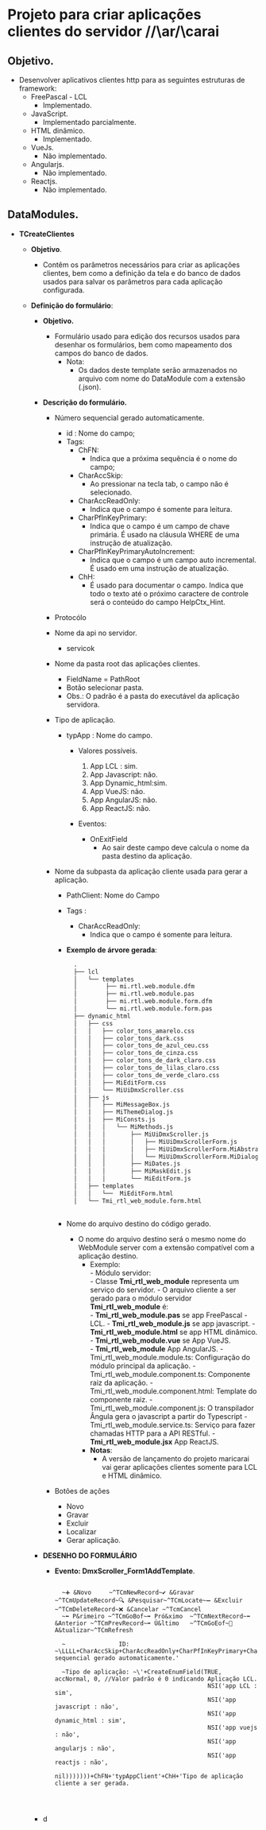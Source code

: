 # Projeto para criar aplicações clientes do servidor /\/\ar/\carai

## **Objetivo**.

- Desenvolver aplicativos clientes http para as seguintes estruturas de framework:  
  - FreePascal - LCL  
    - Implementado.  
  - JavaScript.  
    - Implementado parcialmente.  
  - HTML dinâmico.  
    - Implementado.  
  - VueJs.  
    - Não implementado.  
  - Angularjs.  
    - Não implementado.  
  - Reactjs.  
    - Não implementado.

## DataModules.

- **TCreateClientes**  
  - **Objetivo**.  
    - Contêm os parâmetros necessários para criar as aplicações clientes, bem como a definição da tela e do banco de dados usados para salvar os parâmetros para cada aplicação configurada.

  - **Definição do formulário**:
    - **Objetivo.**
      - Formulário usado para edição dos recursos usados para desenhar os formulários, bem como mapeamento dos campos do banco de dados.
        - Nota:
          - Os dados deste template serão armazenados no arquivo com nome do DataModule com a extensão (.json).  

    - **Descrição do formulário.**
      - Número sequencial gerado automaticamente.  
        - id : Nome do campo;
        - Tags:
          - ChFN:
            - Indica que a próxima sequência é o nome do campo;
          - CharAccSkip:
            - Ao pressionar na tecla tab, o campo não é selecionado.
          - CharAccReadOnly:
            - Indica que o campo é somente para leitura.
          - CharPfInKeyPrimary:
            - Indica que o campo é um campo de chave primária. É usado na cláusula WHERE de uma instrução de atualização.
          - CharPfInKeyPrimaryAutoIncrement:
            - Indica que o campo é um campo auto incremental. É usado em uma instrução de atualização.
          - ChH:
            - É usado para documentar o campo. Indica que todo o texto até o próximo caractere de controle será o conteúdo do campo HelpCtx_Hint.

      - Protocólo
      - Nome da api no servidor.
        - servicok 
      - Nome da pasta root das aplicações clientes.
        - FieldName = PathRoot
        - Botão selecionar pasta.
        - Obs.: O padrão é a pasta do executável da aplicação servidora.

      - Tipo de aplicação.  
        - typApp : Nome do campo.
          - Valores possíveis.
            1. App LCL : sim.
            2. App Javascript: não.
            3. App Dynamic_html:sim.  
            4. App VueJS: não.
            5. App AngularJS: não.
            6. App ReactJS: não.

          - Eventos:
            - OnExitField
              - Ao sair deste campo deve calcula o nome da pasta destino da aplicação.

      - Nome da subpasta da aplicação cliente usada para gerar a aplicação.  
        - PathClient: Nome do Campo
        - Tags :
          - CharAccReadOnly:
            - Indica que o campo é somente para leitura.

        - **Exemplo de árvore gerada**:  

          ```txt  
            .                  
            ├── lcl  
            │   └── templates  
            │        ├── mi.rtl.web.module.dfm
            │        ├── mi.rtl.web.module.pas                        
            │        ├── mi.rtl.web.module.form.dfm                        
            │        └── mi.rtl.web.module.form.pas
            ├── dynamic_html
            │   ├── css  
            │   │   ├── color_tons_amarelo.css  
            │   │   ├── color_tons_dark.css  
            │   │   ├── color_tons_de_azul_ceu.css  
            │   │   ├── color_tons_de_cinza.css  
            │   │   ├── color_tons_de_dark_claro.css  
            │   │   ├── color_tons_de_lilas_claro.css  
            │   │   ├── color_tons_de_verde_claro.css                  
            │   │   ├── MiEditForm.css                                                  
            │   │   └── MiUiDmxScroller.css  
            │   ├── js  
            │   │   ├── MiMessageBox.js  
            │   │   ├── MiThemeDialog.js  
            │   │   ├── MiConsts.js  
            │   │   │   └── MiMethods.js                  
            │   │   │       ├── MiUiDmxScroller.js                 
            │   │   │       │   ├── MiUiDmxScrollerForm.js  
            │   │   │       │   ├── MiUiDmxScrollerForm.MiAbstractDialogs.js                  
            │   │   │       │   └── MiUiDmxScrollerForm.MiDialogs.js                  
            │   │   │       ├── MiDates.js  
            │   │   │       ├── MiMaskEdit.js  
            │   │   │       └── MiEditForm.js 
            │   ├── templates  
            │   │   └──  MiEditForm.html  
            │   └── Tmi_rtl_web_module.form.html  
            
          ```  

        - Nome do arquivo destino do código gerado.
          - O nome do arquivo destino será o mesmo nome do WebModule server com a extensão compatível com a aplicação destino.
            - Exemplo:  
                  - Módulo servidor:  
                    - Classe **Tmi_rtl_web_module** representa um serviço do servidor.
                      - O arquivo cliente a ser gerado para o módulo servidor **Tmi_rtl_web_module** é:  
                        - **Tmi_rtl_web_module.pas** se app FreePascal - LCL.
                        - **Tmi_rtl_web_module.js** se app javascript.
                        - **Tmi_rtl_web_module.html** se app HTML dinâmico.  
                        - **Tmi_rtl_web_module.vue** se App VueJS.  
                        - **Tmi_rtl_web_module** App AngularJS.
                          - Tmi_rtl_web_module.module.ts: Configuração do módulo principal da aplicação.
                          - Tmi_rtl_web_module.component.ts: Componente raiz da aplicação.
                          - Tmi_rtl_web_module.component.html: Template do componente raiz.
                          - Tmi_rtl_web_module.component.js: O transpilador Ângula gera o javascript a partir do Typescript
                          - Tmi_rtl_web_module.service.ts: Serviço para fazer chamadas HTTP para a API RESTful.
                        - **Tmi_rtl_web_module.jsx** App ReactJS.  
            - **Notas**:
              - A versão de lançamento do projeto maricarai vai gerar aplicações clientes somente para LCL e HTML dinâmico.

      - Botões de ações
        - Novo
        - Gravar
        - Excluir
        - Localizar
        - Gerar aplicação.

    - **DESENHO DO FORMULÁRIO**
      - **Evento: DmxScroller_Form1AddTemplate**.  

        ```text

          ~➕ &Novo     ~^TCmNewRecord~✔️ &Gravar   ~^TCmUpdateRecord~🔍 &Pesquisar~^TCmLocate~➖ &Excluir  ~^TCmDeleteRecord~❌ &Cancelar ~^TcmCancel
          ~⬅️ P&rimeiro ~^TCmGoBof~➡️ Pró&ximo  ~^TCmNextRecord~⬅️ &Anterior ~^TCmPrevRecord~➡️ Ú&ltimo   ~^TCmGoEof~🔄 A&tualizar~^TCmRefresh

          ~               ID: ~\LLLL+CharAccSkip+CharAccReadOnly+CharPfInKeyPrimary+CharPfInKeyPrimaryAutoIncrement+ChH+'Número sequencial gerado automaticamente.'

          ~Tipo de aplicação: ~\'+CreateEnumField(TRUE, accNormal, 0, //Valor padrão é 0 indicando Aplicação LCL.
                                                   NSI('app LCL : sim',
                                                   NSI('app javascript : não',
                                                   NSI('app dynamic_html : sim',
                                                   NSI('app vuejs : não',
                                                   NSI('app angularjs : não',
                                                   NSI('app reactjs : não',
                                                   nil)))))))+ChFN+'typAppClient'+ChH+'Tipo de aplicação cliente a ser gerada.




        ```

    - d

